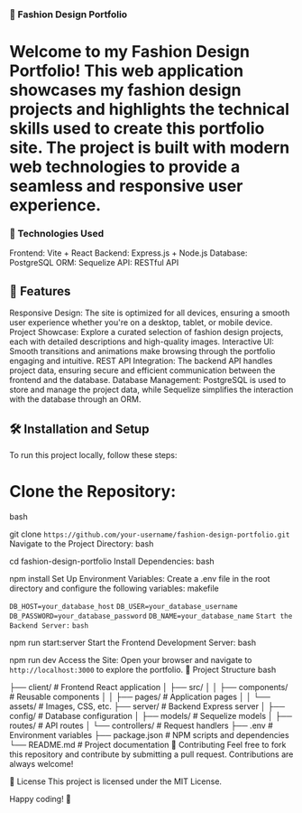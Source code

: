 ### 🧵 Fashion Design Portfolio

# Welcome to my Fashion Design Portfolio! This web application showcases my fashion design projects and highlights the technical skills used to create this portfolio site. The project is built with modern web technologies to provide a seamless and responsive user experience.

### 🚀 Technologies Used
Frontend: Vite + React
Backend: Express.js + Node.js
Database: PostgreSQL
ORM: Sequelize
API: RESTful API
## 🎨 Features
Responsive Design: The site is optimized for all devices, ensuring a smooth user experience whether you're on a desktop, tablet, or mobile device.
Project Showcase: Explore a curated selection of fashion design projects, each with detailed descriptions and high-quality images.
Interactive UI: Smooth transitions and animations make browsing through the portfolio engaging and intuitive.
REST API Integration: The backend API handles project data, ensuring secure and efficient communication between the frontend and the database.
Database Management: PostgreSQL is used to store and manage the project data, while Sequelize simplifies the interaction with the database through an ORM.
## 🛠️ Installation and Setup
To run this project locally, follow these steps:

# Clone the Repository:
bash

git clone ```https://github.com/your-username/fashion-design-portfolio.git```
Navigate to the Project Directory:
bash

cd fashion-design-portfolio
Install Dependencies:
bash

npm install
Set Up Environment Variables:
Create a .env file in the root directory and configure the following variables:
makefile

```DB_HOST=your_database_host```
```DB_USER=your_database_username```
```DB_PASSWORD=your_database_password```
```DB_NAME=your_database_name```
```Start the Backend Server:```
```bash```

npm run start:server
Start the Frontend Development Server:
bash

npm run dev
Access the Site:
Open your browser and navigate to ```http://localhost:3000``` to explore the portfolio.
📂 Project Structure
bash

├── client/                 # Frontend React application
│   ├── src/
│   │   ├── components/     # Reusable components
│   │   ├── pages/          # Application pages
│   │   └── assets/         # Images, CSS, etc.
├── server/                 # Backend Express server
│   ├── config/             # Database configuration
│   ├── models/             # Sequelize models
│   ├── routes/             # API routes
│   └── controllers/        # Request handlers
├── .env                    # Environment variables
├── package.json            # NPM scripts and dependencies
└── README.md               # Project documentation
🌟 Contributing
Feel free to fork this repository and contribute by submitting a pull request. Contributions are always welcome!

📄 License
This project is licensed under the MIT License.

Happy coding! 🎉
